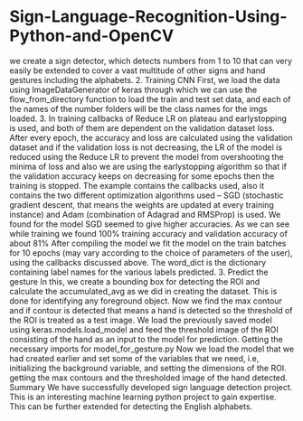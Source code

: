 # Sign-Language-Recognition-Using-Python-and-OpenCV
we create a sign detector, which detects numbers from 1 to 10 that can very easily be extended to cover a vast multitude of other signs and hand gestures including the alphabets.
2. Training CNN First, we load the data using ImageDataGenerator of keras through which we can use the flow_from_directory function to load the train and test set data, and each of the names of the number folders will be the class names for the imgs loaded.
3. In training callbacks of Reduce LR on plateau and earlystopping is used, and both of them are dependent on the validation dataset loss.
After every epoch, the accuracy and loss are calculated using the validation dataset and if the validation loss is not decreasing, the LR of the model is reduced using the Reduce LR to prevent the model from overshooting the minima of loss and also we are using the earlystopping algorithm so that if the validation accuracy keeps on decreasing for some epochs then the training is stopped.
The example contains the callbacks used, also it contains the two different optimization algorithms used – SGD (stochastic gradient descent, that means the weights are updated at every training instance) and Adam (combination of Adagrad and RMSProp) is used.
We found for the model SGD seemed to give higher accuracies. As we can see while training we found 100% training accuracy and validation accuracy of about 81%
After compiling the model we fit the model on the train batches for 10 epochs (may vary according to the choice of parameters of the user), using the callbacks discussed above.
The word_dict is the dictionary containing label names for the various labels predicted.
3. Predict the gesture
In this, we create a bounding box for detecting the ROI and calculate the accumulated_avg as we did in creating the dataset. This is done for identifying any foreground object.
Now we find the max contour and if contour is detected that means a hand is detected so the threshold of the ROI is treated as a test image.
We load the previously saved model using keras.models.load_model and feed the threshold image of the ROI consisting of the hand as an input to the model for prediction.
Getting the necessary imports for model_for_gesture.py
Now we load the model that we had created earlier and set some of the variables that we need, i.e, initializing the background variable, and setting the dimensions of the ROI. getting the max contours and the thresholded image of the hand detected.
Summary
We have successfully developed sign language detection project. This is an interesting machine learning python project to gain expertise. This can be further extended for detecting the English alphabets.
